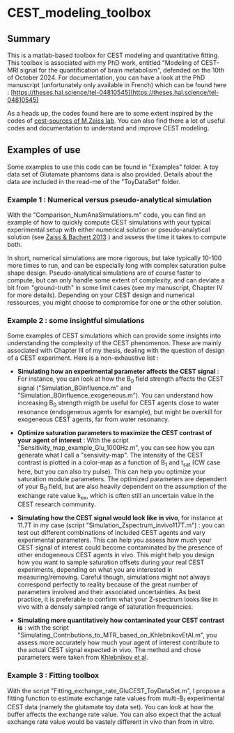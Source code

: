 # CEST_modeling_toolbox

## Summary
This is a matlab-based toolbox for CEST modeling and quantitative fitting.
This toolbox is associated with my PhD work, entitled "Modeling of CEST-MRI signal for the quantification of brain metabolism", defended on the 10th of October 2024. 
For documentation, you can have a look at the PhD manuscript (unfortunately only available in French) which can be found here : 
[https://theses.hal.science/tel-04810545](https://theses.hal.science/tel-04810545)

As a heads up, the codes found here are to some extent inspired by the codes of [cest-sources of M.Zaiss lab](https://github.com/cest-sources). You can also find there a lot of useful codes and documentation to understand and improve CEST modeling. 

## Examples of use

Some examples to use this code can be found in "Examples" folder. A toy data set of Glutamate phantoms data is also provided. Details about the data are included in the read-me of the "ToyDataSet" folder.

### Example 1 : Numerical versus pseudo-analytical simulation

With the "Comparison_NumAnaSimulations.m" code, you can find an example of how to quickly compute CEST simulations with your typical experimental setup with either numerical solution or pseudo-analytical solution (see [Zaiss & Bachert 2013](https://analyticalsciencejournals.onlinelibrary.wiley.com/doi/abs/10.1002/nbm.2887) ) and assess the time it takes to compute both. 

In short, numerical simulations are more rigorous, but take typically 10-100 more times to run, and can be especially long with complex saturation pulse shape design. Pseudo-analytical simulations are of course faster to compute, but can only handle some extent of complexity, and can deviate a bit from "ground-truth" in some limit cases (see my manuscript, Chapter IV for more details). Depending on your CEST design and numerical ressources, you might choose to compromise for one or the other solution. 

### Example 2 : some insightful simulations

Some examples of CEST simulations which can provide some insights into understanding the complexity of the CEST phenomenon. These are mainly associated with Chapter III of my thesis, dealing with the question of design of a CEST experiment. 
Here is a non-exhaustive list :

+ **Simulating how an experimental parameter affects the CEST signal** : For instance, you can look at how the B<sub>0</sub> field strength affects the CEST signal ("Simulation_B0influence.m" and "Simulation_B0influence_exogeneous.m"). You can understand how increasing B<sub>0</sub> strength migth be useful for CEST agents close to water resonance (endogeneous agents for example), but might be overkill for exogeneous CEST agents, far from water resonancy.

+ **Optimize saturation parameters to maximize the CEST contrast of your agent of interest** : With the script "Sensitivity_map_example_Glu_1000Hz.m", you can see how you can generate what I call a "sensivity-map". The intensity of the CEST contrast is plotted in a color-map as a function of B<sub>1</sub> and t<sub>sat</sub> (CW case here, but you can also try pulse). This can help you optimize your saturation module parameters. The optimized parameters are dependent of your B<sub>0</sub> field, but are also heavily dependent on the assumption of the exchange rate value k<sub>ex</sub>, which is often still an uncertain value in the CEST research community.
  
+ **Simulating how the CEST signal would look like in vivo**, for instance at 11.7T in my case (script "Simulation_Zspectrum_invivo117T.m") : you can test out different combinations of included CEST agents and vary experimental parameters. This can help you assess how much your CEST signal of interest could become contaminated by the presence of other endogeneous CEST agents in vivo. This might help you design how you want to sample saturation offsets during your real CEST experiments, depending on what you are interested in measuring/removing. Careful though, simulations might not always correspond perfectly to reality because of the great number of parameters involved and their associated uncertainties. As best practice, it is preferable to confirm what your Z-spectrum looks like in vivo with a densely sampled range of saturation frequencies.

+ **Simulating more quantitatively how contaminated your CEST contrast is** : with the script "Simulating_Contributions_to_MTR_based_on_KhlebnikovEtAl.m", you assess more accurately how much your agent of interest contribute to the actual CEST signal expected in vivo. The method and chose parameters were taken from [Khlebnikov et al](https://www.nature.com/articles/s41598-018-37295-y).

### Example 3 : Fitting toolbox

With the script "Fitting_exchange_rate_GluCEST_ToyDataSet.m", I propose a fitting function to estimate exchange rate values from multi-B<sub>1</sub> experimental CEST data (namely the glutamate toy data set). You can look at how the buffer affects the exchange rate value. You can also expect that the actual exchange rate value would be vastely different in vivo than from in vitro. 


